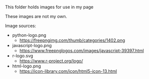 This folder holds images for use in my page

These images are not my own.

Image sources:
  - python-logo.png
    - https://freepngimg.com/thumb/categories/1402.png  
  - javascript-logo.png
    - https://www.freepnglogos.com/images/javascript-39397.html 
  - r-logo.svg
    - https://www.r-project.org/logo/
  - html-logo.png
    - https://icon-library.com/icon/html5-icon-13.html
